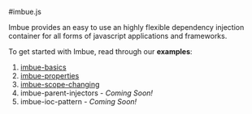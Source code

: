 #imbue.js

Imbue provides an easy to use an highly flexible dependency injection container for all forms of javascript applications and frameworks.

To get started with Imbue, read through our **examples**:

1. [imbue-basics](http://leedostudios.github.com/imbue.js/docs/imbue-basics.html)
2. [imbue-properties](http://leedostudios.github.com/imbue.js/docs/imbue-properties.html)
3. [imbue-scope-changing](http://leedostudios.github.com/imbue.js/docs/imbue-scope-changing.html)
4. imbue-parent-injectors - *Coming Soon!*
5. imbue-ioc-pattern - *Coming Soon!*